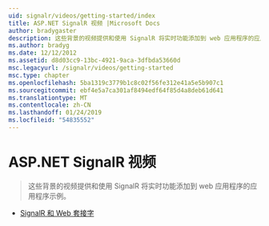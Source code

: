 ```yaml
---
uid: signalr/videos/getting-started/index
title: ASP.NET SignalR 视频 |Microsoft Docs
author: bradygaster
description: 这些背景的视频提供和使用 SignalR 将实时功能添加到 web 应用程序的应用程序示例。
ms.author: bradyg
ms.date: 12/12/2012
ms.assetid: d8d03cc9-13bc-4921-9aca-3dfbda53660d
msc.legacyurl: /signalr/videos/getting-started
msc.type: chapter
ms.openlocfilehash: 5ba1319c3779b1c8c02f56fe312e41a5e5b907c1
ms.sourcegitcommit: ebf4e5a7ca301af8494edf64f85d4a8deb61d641
ms.translationtype: MT
ms.contentlocale: zh-CN
ms.lasthandoff: 01/24/2019
ms.locfileid: "54835552"
---
```

<a name="aspnet-signalr-videos"></a>ASP.NET SignalR 视频
====================
> 这些背景的视频提供和使用 SignalR 将实时功能添加到 web 应用程序的应用程序示例。


- [SignalR 和 Web 套接字](signalr-and-web-sockets.md)
